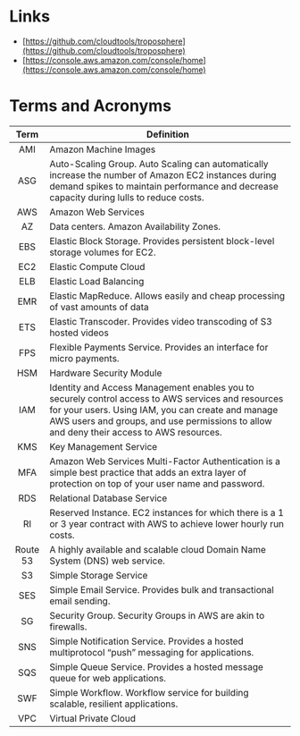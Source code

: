 # Links
- [https://github.com/cloudtools/troposphere](https://github.com/cloudtools/troposphere)
- [https://console.aws.amazon.com/console/home](https://console.aws.amazon.com/console/home)

# Terms and Acronyms

Term     | Definition
:------: | ---------------------------------------------------------------------------------------------------------------------------------------------------------------------------------------------------------------------------------------------------
AMI      | Amazon Machine Images
ASG      | Auto-Scaling Group.  Auto Scaling can automatically increase the number of Amazon EC2 instances during demand spikes to maintain performance and decrease capacity during lulls to reduce costs.
AWS      | Amazon Web Services
AZ       | Data centers. Amazon Availability Zones.
EBS      | Elastic Block Storage. Provides persistent block-level storage volumes for EC2.
EC2      | Elastic Compute Cloud
ELB      | Elastic Load Balancing
EMR      | Elastic MapReduce. Allows easily and cheap processing of vast amounts of data
ETS      | Elastic Transcoder. Provides video transcoding of S3 hosted videos
FPS      | Flexible Payments Service. Provides an interface for micro payments.
HSM      | Hardware Security Module
IAM      | Identity and Access Management enables you to securely control access to AWS services and resources for your users. Using IAM, you can create and manage AWS users and groups, and use permissions to allow and deny their access to AWS resources.
KMS      | Key Management Service
MFA      | Amazon Web Services Multi-Factor Authentication is a simple best practice that adds an extra layer of protection on top of your user name and password.
RDS      | Relational Database Service
RI       | Reserved Instance. EC2 instances for which there is a 1 or 3 year contract with AWS to achieve lower hourly run costs.
Route 53 | A highly available and scalable cloud Domain Name System (DNS) web service.
S3       | Simple Storage Service
SES      | Simple Email Service. Provides bulk and transactional email sending.
SG       | Security Group. Security Groups in AWS are akin to firewalls.
SNS      | Simple Notification Service. Provides a hosted multiprotocol “push” messaging for applications.
SQS      | Simple Queue Service. Provides a hosted message queue for web applications.
SWF      | Simple Workflow.  Workflow service for building scalable, resilient applications.
VPC      | Virtual Private Cloud
